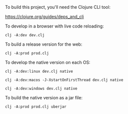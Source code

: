 To build this project, you'll need the Clojure CLI tool:

https://clojure.org/guides/deps_and_cli


To develop in a browser with live code reloading:

`clj -A:dev dev.clj`


To build a release version for the web:

`clj -A:prod prod.clj`


To develop the native version on each OS:

`clj -A:dev:linux dev.clj native`

`clj -A:dev:macos -J-XstartOnFirstThread dev.clj native`

`clj -A:dev:windows dev.clj native`


To build the native version as a jar file:

`clj -A:prod prod.clj uberjar`
